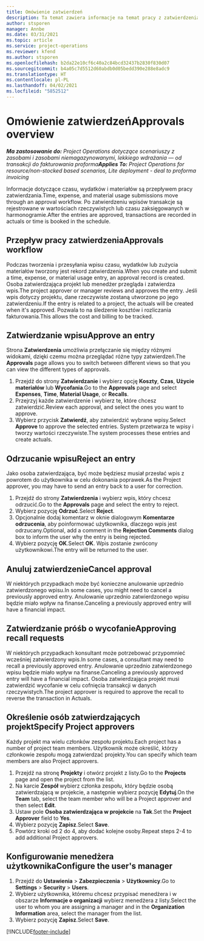 ```yaml
---
title: Omówienie zatwierdzeń
description: Ta temat zawiera informacje na temat pracy z zatwierdzeniami w Project Operations.
author: stsporen
manager: Annbe
ms.date: 03/31/2021
ms.topic: article
ms.service: project-operations
ms.reviewer: kfend
ms.author: stsporen
ms.openlocfilehash: b2da22e10cf6c40a2c84bcd32437b2830f830d07
ms.sourcegitcommit: b4a05c7d5512d60abdb0d05bedd390e288e8adc9
ms.translationtype: HT
ms.contentlocale: pl-PL
ms.lasthandoff: 04/02/2021
ms.locfileid: "5852512"
---
```

# <a name="approvals-overview"></a><span data-ttu-id="1f381-103">Omówienie zatwierdzeń</span><span class="sxs-lookup"><span data-stu-id="1f381-103">Approvals overview</span></span>

<span data-ttu-id="1f381-104">_**Ma zastosowanie do:** Project Operations dotyczące scenariuszy z zasobami i zasobami niemagazynowanymi, lekkiego wdrażania — od transakcji do fakturowania proforma_</span><span class="sxs-lookup"><span data-stu-id="1f381-104">_**Applies To:** Project Operations for resource/non-stocked based scenarios, Lite deployment - deal to proforma invoicing_</span></span>

<span data-ttu-id="1f381-105">Informacje dotyczące czasu, wydatków i materiałów są przepływem pracy zatwierdzania.</span><span class="sxs-lookup"><span data-stu-id="1f381-105">Time, expense, and material usage submissions move through an approval workflow.</span></span> <span data-ttu-id="1f381-106">Po zatwierdzeniu wpisów transakcje są rejestrowane w wartościach rzeczywistych lub czasu zaksięgowanych w harmonogramie.</span><span class="sxs-lookup"><span data-stu-id="1f381-106">After the entries are approved, transactions are recorded in actuals or time is booked in the schedule.</span></span>

## <a name="approvals-workflow"></a><span data-ttu-id="1f381-107">Przepływ pracy zatwierdzenia</span><span class="sxs-lookup"><span data-stu-id="1f381-107">Approvals workflow</span></span>
<span data-ttu-id="1f381-108">Podczas tworzenia i przesyłania wpisu czasu, wydatków lub zużycia materiałów tworzony jest rekord zatwierdzenia.</span><span class="sxs-lookup"><span data-stu-id="1f381-108">When you create and submit a time, expense, or material usage entry, an approval record is created.</span></span> <span data-ttu-id="1f381-109">Osoba zatwierdzająca projekt lub menedżer przegląda i zatwierdza wpis.</span><span class="sxs-lookup"><span data-stu-id="1f381-109">The project approver or manager reviews and approves the entry.</span></span> <span data-ttu-id="1f381-110">Jeśli wpis dotyczy projektu, dane rzeczywiste zostaną utworzone po jego zatwierdzeniu.</span><span class="sxs-lookup"><span data-stu-id="1f381-110">If the entry is related to a project, the actuals will be created when it's approved.</span></span> <span data-ttu-id="1f381-111">Pozwala to na śledzenie kosztów i rozliczania fakturowania.</span><span class="sxs-lookup"><span data-stu-id="1f381-111">This allows the cost and billing to be tracked.</span></span>

## <a name="approve-an-entry"></a><span data-ttu-id="1f381-112">Zatwierdzanie wpisu</span><span class="sxs-lookup"><span data-stu-id="1f381-112">Approve an entry</span></span>
<span data-ttu-id="1f381-113">Strona **Zatwierdzenia** umożliwia przełączanie się między różnymi widokami, dzięki czemu można przeglądać różne typy zatwierdzeń.</span><span class="sxs-lookup"><span data-stu-id="1f381-113">The **Approvals** page allows you to switch between different views so that you can view the different types of approvals.</span></span>
  
1. <span data-ttu-id="1f381-114">Przejdź do strony **Zatwierdzanie** i wybierz opcję **Koszty**, **Czas**, **Użycie materiałów** lub **Wycofania**.</span><span class="sxs-lookup"><span data-stu-id="1f381-114">Go to the **Approvals** page and select **Expenses**, **Time**, **Material Usage**, or **Recalls**.</span></span>
2. <span data-ttu-id="1f381-115">Przejrzyj każde zatwierdzenie i wybierz te, które chcesz zatwierdzić.</span><span class="sxs-lookup"><span data-stu-id="1f381-115">Review each approval, and select the ones you want to approve.</span></span>
3. <span data-ttu-id="1f381-116">Wybierz przycisk **Zatwierdź**, aby zatwierdzić wybrane wpisy.</span><span class="sxs-lookup"><span data-stu-id="1f381-116">Select **Approve** to approve the selected entries.</span></span>
<span data-ttu-id="1f381-117">System przetwarza te wpisy i tworzy wartości rzeczywiste.</span><span class="sxs-lookup"><span data-stu-id="1f381-117">The system processes these entries and create actuals.</span></span>

## <a name="reject-an-entry"></a><span data-ttu-id="1f381-118">Odrzucanie wpisu</span><span class="sxs-lookup"><span data-stu-id="1f381-118">Reject an entry</span></span>
<span data-ttu-id="1f381-119">Jako osoba zatwierdzająca, być może będziesz musiał przesłać wpis z powrotem do użytkownika w celu dokonania poprawek.</span><span class="sxs-lookup"><span data-stu-id="1f381-119">As the Project approver, you may have to send an entry back to a user for correction.</span></span>
  
1. <span data-ttu-id="1f381-120">Przejdź do strony **Zatwierdzenia** i wybierz wpis, który chcesz odrzucić.</span><span class="sxs-lookup"><span data-stu-id="1f381-120">Go to the **Approvals** page and select the entry to reject.</span></span> 
2. <span data-ttu-id="1f381-121">Wybierz pozycję **Odrzuć**.</span><span class="sxs-lookup"><span data-stu-id="1f381-121">Select **Reject**.</span></span>
3. <span data-ttu-id="1f381-122">Opcjonalnie dodaj komentarz w oknie dialogowym **Komentarze odrzucenia**, aby poinformować użytkownika, dlaczego wpis jest odrzucany.</span><span class="sxs-lookup"><span data-stu-id="1f381-122">Optional, add a comment in the **Rejection Comments** dialog box to inform the user why the entry is being rejected.</span></span>
4. <span data-ttu-id="1f381-123">Wybierz pozycję **OK**.</span><span class="sxs-lookup"><span data-stu-id="1f381-123">Select **OK**.</span></span> <span data-ttu-id="1f381-124">Wpis zostanie zwrócony użytkownikowi.</span><span class="sxs-lookup"><span data-stu-id="1f381-124">The entry will be returned to the user.</span></span>
  
## <a name="cancel-approval"></a><span data-ttu-id="1f381-125">Anuluj zatwierdzenie</span><span class="sxs-lookup"><span data-stu-id="1f381-125">Cancel approval</span></span>
<span data-ttu-id="1f381-126">W niektórych przypadkach może być konieczne anulowanie uprzednio zatwierdzonego wpisu.</span><span class="sxs-lookup"><span data-stu-id="1f381-126">In some cases, you might need to cancel a previously approved entry.</span></span> <span data-ttu-id="1f381-127">Anulowanie uprzednio zatwierdzonego wpisu będzie miało wpływ na finanse.</span><span class="sxs-lookup"><span data-stu-id="1f381-127">Canceling a previously approved entry will have a financial impact.</span></span> 

## <a name="approving-recall-requests"></a><span data-ttu-id="1f381-128">Zatwierdzanie próśb o wycofanie</span><span class="sxs-lookup"><span data-stu-id="1f381-128">Approving recall requests</span></span>
<span data-ttu-id="1f381-129">W niektórych przypadkach konsultant może potrzebować przypomnieć wcześniej zatwierdzony wpis.</span><span class="sxs-lookup"><span data-stu-id="1f381-129">In some cases, a consultant may need to recall a previously approved entry.</span></span> <span data-ttu-id="1f381-130">Anulowanie uprzednio zatwierdzonego wpisu będzie miało wpływ na finanse.</span><span class="sxs-lookup"><span data-stu-id="1f381-130">Canceling a previously approved entry will have a financial impact.</span></span> <span data-ttu-id="1f381-131">Osoba zatwierdzająca projekt musi zatwierdzić wycofanie w celu cofnięcia transakcji w danych rzeczywistych.</span><span class="sxs-lookup"><span data-stu-id="1f381-131">The project approver is required to approve the recall to reverse the transaction in Actuals.</span></span>

## <a name="specify-project-approvers"></a><span data-ttu-id="1f381-132">Określenie osób zatwierdzających projekt</span><span class="sxs-lookup"><span data-stu-id="1f381-132">Specify Project approvers</span></span>
<span data-ttu-id="1f381-133">Każdy projekt ma wielu członków zespołu projektu.</span><span class="sxs-lookup"><span data-stu-id="1f381-133">Each project has a number of project team members.</span></span> <span data-ttu-id="1f381-134">Użytkownik może określić, którzy członkowie zespołu mogą zatwierdzać projekty.</span><span class="sxs-lookup"><span data-stu-id="1f381-134">You can specify which team members are also Project approvers.</span></span>

1. <span data-ttu-id="1f381-135">Przejdź na stronę **Projekty** i otwórz projekt z listy.</span><span class="sxs-lookup"><span data-stu-id="1f381-135">Go to the **Projects** page and open the project from the list.</span></span>
2. <span data-ttu-id="1f381-136">Na karcie **Zespół** wybierz członka zespołu, który będzie osobą zatwierdzającą w projekcie, a następnie wybierz pozycję **Edytuj**.</span><span class="sxs-lookup"><span data-stu-id="1f381-136">On the **Team** tab, select the team member who will be a Project approver and then select **Edit**.</span></span>
3. <span data-ttu-id="1f381-137">Ustaw pole **Osoba zatwierdzająca w projekcie** na **Tak**.</span><span class="sxs-lookup"><span data-stu-id="1f381-137">Set the **Project Approver** field to **Yes**.</span></span>
4. <span data-ttu-id="1f381-138">Wybierz pozycję **Zapisz**.</span><span class="sxs-lookup"><span data-stu-id="1f381-138">Select **Save**.</span></span>
5. <span data-ttu-id="1f381-139">Powtórz kroki od 2 do 4, aby dodać kolejne osoby.</span><span class="sxs-lookup"><span data-stu-id="1f381-139">Repeat steps 2-4 to add additional Project approvers.</span></span>

## <a name="configure-the-users-manager"></a><span data-ttu-id="1f381-140">Konfigurowanie menedżera użytkownika</span><span class="sxs-lookup"><span data-stu-id="1f381-140">Configure the user's manager</span></span>

1. <span data-ttu-id="1f381-141">Przejdź do **Ustawienia** > **Zabezpieczenia** > **Użytkownicy**.</span><span class="sxs-lookup"><span data-stu-id="1f381-141">Go to **Settings** > **Security** > **Users**.</span></span>
2. <span data-ttu-id="1f381-142">Wybierz użytkownika, któremu chcesz przypisać menedżera i w obszarze **Informacje o organizacji** wybierz menedżera z listy.</span><span class="sxs-lookup"><span data-stu-id="1f381-142">Select the user to whom you are assigning a manager and in the **Organization Information** area, select the manager from the list.</span></span> 
3. <span data-ttu-id="1f381-143">Wybierz pozycję **Zapisz**.</span><span class="sxs-lookup"><span data-stu-id="1f381-143">Select **Save**.</span></span>




[!INCLUDE[footer-include](../includes/footer-banner.md)]
